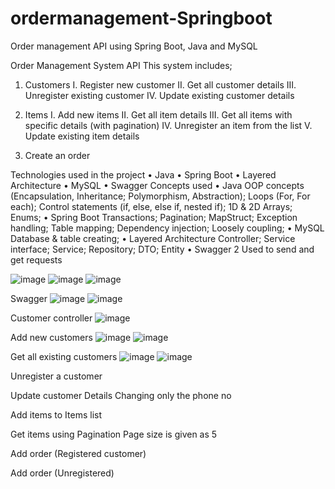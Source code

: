 # ordermanagement-Springboot
 Order management API using Spring Boot, Java and MySQL

Order Management System API
This system includes; 
1.	Customers
I.	Register new customer
II.	Get all customer details
III.	Unregister existing customer
IV.	Update existing customer details

2.	Items
I.	Add new items
II.	Get all item details
III.	Get all items with specific details (with pagination)
IV.	Unregister an item from the list
V.	Update existing item details

3.	Create an order

Technologies used in the project
•	Java 
•	Spring Boot
•	Layered Architecture
•	MySQL
•	Swagger
Concepts used
•	Java
OOP concepts (Encapsulation, Inheritance; Polymorphism, Abstraction); Loops (For, For each); Control statements (if, else, else if, nested if); 1D & 2D Arrays; Enums;
•	Spring Boot
     Transactions; Pagination; MapStruct; Exception handling; Table mapping;
Dependency injection; Loosely coupling;
•	MySQL
     Database & table creating; 
•	Layered Architecture
     Controller; Service interface; Service; Repository; DTO; Entity
•	Swagger 2
     Used to send and get requests
     
![image](https://github.com/NuwanSKar/ordermanagement-Springboot/assets/126737598/492b0779-3c5b-45ee-bb76-b3c6e9e4e286)
![image](https://github.com/NuwanSKar/ordermanagement-Springboot/assets/126737598/e352700f-90d6-4185-a294-e14c3ea816a4)
![image](https://github.com/NuwanSKar/ordermanagement-Springboot/assets/126737598/e7d665a1-bd45-4c21-a44e-2fba48459326)

Swagger
![image](https://github.com/NuwanSKar/ordermanagement-Springboot/assets/126737598/902329c4-8802-4503-ae0a-c30079d46375)
![image](https://github.com/NuwanSKar/ordermanagement-Springboot/assets/126737598/95c2f0e6-1982-453c-8d12-3e9ebfcba942)

Customer controller
![image](https://github.com/NuwanSKar/ordermanagement-Springboot/assets/126737598/0aa09f9e-bd35-47e2-84a6-bd3ddec81e00)

Add new customers
![image](https://github.com/NuwanSKar/ordermanagement-Springboot/assets/126737598/d2fc2724-578e-4073-aade-d6c8abc843c0)
![image](https://github.com/NuwanSKar/ordermanagement-Springboot/assets/126737598/65bc777e-ce79-4217-99d4-a14873fd7bd1)
 
Get all existing customers
![image](https://github.com/NuwanSKar/ordermanagement-Springboot/assets/126737598/e6748ca0-d56a-4d34-a503-86e94d575b7b)
![image](https://github.com/NuwanSKar/ordermanagement-Springboot/assets/126737598/e78662f9-05ea-4c81-bb8c-76b966b6fdc3)
  
Unregister a customer
 

  

 

Update customer Details
Changing only the phone no
 

 
Add items to Items list
 

 
Get items using Pagination
Page size is given as 5
 
 
 
Add order (Registered customer)

 

 
 
 
 

Add order (Unregistered)
 

 
 





